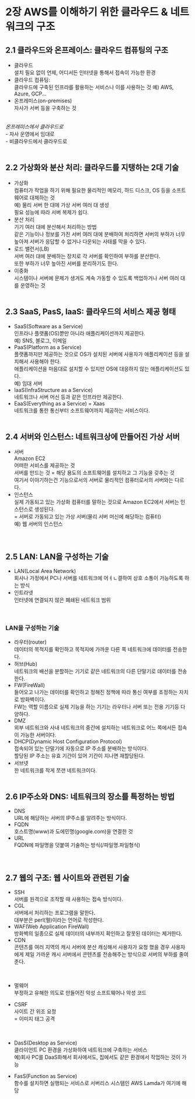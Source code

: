 # 2장 AWS를 이해하기 위한 클라우드 & 네트워크의 구조
## 2.1 클라우드와 온프레이스: 클라우드 컴퓨팅의 구조
* 클라우드</br>
  설치 필요 없이 언제, 어디서든 인터넷을 통해서 접속이 가능한 환경
* 클라우드 컴퓨팅:</br>
  클라우드에 구축된 인프라를 활용하는 서비스나 이를 사용하는 것
  예) AWS, Azure, GCP...
* 온프레미스(on-premises)</br>
  자사가 서버 등을 구축하는 것
</br>
<i>온프레미스에서 클라우드로</i></br>
- 자사 운영에서 임대로</br>
- 비클라우드에서 클라우드로
</br></br>

## 2.2 가상화와 분산 처리: 클라우드를 지탱하는 2대 기술
* 가상화</br>
  컴퓨터가 작업을 하기 위해 필요한 물리적인 메모리, 하드 디스크, OS 등을 소프트웨어로 대체하는 것</br>
  예) 물리 서버 한 대에 가상 서버 여러 대 생성</br>
  필요 성능에 따라 서버 복제가 쉽다.</br>
* 분산 처리</br>
  기기 여러 대에 분산해서 처리하는 방법</br>
  같은 기능이나 정보를 가진 서버 여러 대에 분배하여 처리하면 서버의 부하가 너무 높아져 서버가 응답할 수 없거나 다운되는 사태를 막을 수 있다.
* 로드 밸런서(LB)</br>
  서버 여러 대에 분배하는 장치로 각 서버를 확인하여 부하를 분산한다.</br>
  또한 부하가 너무 높아진 서버를 분리하기도 한다.
* 이중화</br>
  시스템이나 서버에 문제가 생겨도 계속 가동할 수 있도록 백업하거나 서버 여러 대를 운영하는 것
</br></br>

## 2.3 SaaS, PasS, IaaS: 클라우드의 서비스 제공 형태
* SaaS(Software as a Service)</br>
  인프라나 플랫폼(OS)뿐만 아니라 애플리케이션까지 제공한다.</br>
  예) SNS, 블로그, 이메일</br>
* PaaS(Platform as a Service)</br>
  플랫폼까지만 제공하는 것으로 OS가 설치된 서버에 사용자가 애플리케이션 등을 설치해서 사용해야 한다.</br>
  애플리케이션을 마음대로 설치할 수 있지만 OS에 대응하지 않는 애플리케이션도 있다.</br>
  예) 임대 서버
* IaaS(InfraStructure as a Service)</br>
  네트워크나 서버 머신 등과 같은 인프라만 제공한다.
* EaaS(Everything as a Service) = Xaas</br>
  네트워크를 통한 통신부터 소프트웨어까지 제공하는 서비스이다.
</br></br>

## 2.4 서버와 인스턴스: 네트워크상에 만들어진 가상 서버
* 서버</br>
  Amazon EC2</br>
  어떠한 서비스를 제공하는 것</br>
  서버를 만드는 것 = 해당 용도의 소프트웨어를 설치하고 그 기능을 갖추는 것</br>
  여기서 이야기하는건 기능으로서의 서버로 물리적인 컴퓨터로서의 서버와는 다르다.</br>
* 인스턴스 </br>
  실제 가동되고 있는 가상화 컴퓨터를 말하는 것으로 Amazon EC2에서 서버는 인스턴스로 생성된다.</br>
  = 서버로 가동되고 있는 가상 서버(물리 서버 머신에 해당하는 컴퓨터)</br>
  예) 웹 서버의 인스턴스</br>
</br></br>

## 2.5 LAN: LAN을 구성하는 기술
* LAN(Local Area Network)</br>
  회사나 가정에서 PC나 서버를 네트워크에 어ㅕㄴ결하여 상호 소통이 가능하도록 하는 방식</br>
* 인트라넷</br>
  인터넷에 연결되지 않은 폐쇄된 네트워크 범위</br>
</br>

### LAN을 구성하는 기술
* 라우터(router)</br>
  데이터의 목적지를 확인하고 목적지에 가까운 다른 쪽 네트워크에 데이터를 전송한다.</br>
* 허브(Hub)</br>
  네트워크의 배선을 분할하는 기기로 같은 네트워크의 다른 단말기로 데이터를 전송한다.</br>
* FW(FireWall)</br>
  들어오고 나가는 데이터를 확인하고 정해진 정책에 따라 통신 여부를 조정하는 자치로 방화벽이다.</br>
  FW는 역할 이름으로 실제 기능을 하는 기기는 라우터나 서버 또는 전용 기기등 다양하다.</br>
* DMZ</br>
  외부 네트워크와 사내 네트워크의 중간에 설치하는 네트워크로 어느 쪽에서든 접속이 가능한 서버이다.</br>
* DHCP(Dynamic Host Configuration Protocol)</br>
  접속되어 있는 단말기에 자동으로 IP 주소를 분배하는 방식이다.</br>
  할당된 IP 주소는 유효 기간이 있어 기간이 지나면 재할당된다.</br>
* 서브넷</br>
  한 네트워크를 작게 쪼갠 네트워크이다.
</br></br>

## 2.6 IP주소와 DNS: 네트워크의 장소를 특정하는 방법
* DNS</br>
  URL에 해당하는 서버의 IP주소를 알려주는 방식이다.</br>
* FQDN</br>
  호스트명(www)과 도에민명(google.com)을 연결한 것</br>
* URL</br>
  FQDN에 파일명을 덧붙여 기술하는 방식(/파일명.파일형식)</br>
</br></br>

## 2.7 웹의 구조: 웹 사이트와 관련된 기술
* SSH</br>
  서버를 원격으로 조작할 때 사용하는 접속 방식이다.</br>
* CGL</br>
  서버에서 처리하는 프로그램을 말한다.</br>
  대부분은 perl(펄)이라는 언어로 작성한다.</br>
* WAF(Web Application FireWall)</br>
  방화벽의 일종으로 실제 데이터의 내부까지 확인하고 잘못된 데이터는 제거한다.</br>
* CDN</br>
  콘텐츠를 여러 지역의 캐시 서버에 분산 캐싱해서 사용자가 요청 했을 경우 사용자에게 제일 가까운 캐시 서버에서 콘텐츠를 전송해주는 방식으로 서버의 부하를 줄여준다.</br>
</br>

* 멀웨어</br>
  부정하고 유해한 의도로 만들어진 악성 소프트웨어나 악성 코드</br>
* CSRF</br>
  사이트 간 위조 요청</br>
  = 이미지 태그 공격</br>
</br></br>

* DasS(Desktop as Service)</br>
  클라이언트 PC 환경을 가상화하여 네트워크에 구축하는 서비스</br>
  예)회사 PC를 DaaS화해서 회사에서도, 집에서도 같은 환경에서 작업하는 것이 가능</br>
* FasS(Function as Service)</br>
  함수를 설치하면 실행되는 서비스로 서버리스 시스템인 AWS Lamda가 여기에 해당
</br></br></br></br>
  
